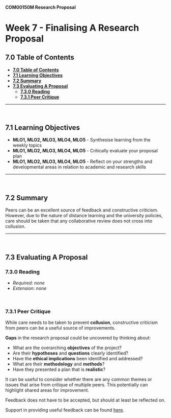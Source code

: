 #### COM00150M Research Proposal
# **Week 7 - Finalising A Research Proposal**

## **7.0 Table of Contents**

- [**7.0 Table of Contents**](#70-table-of-contents)
- [**7.1 Learning Objectives**](#71-learning-objectives)
- [**7.2 Summary**](#72-summary)
- [**7.3 Evaluating A Proposal**](#73-evaluating-a-proposal)
  * [**7.3.0 Reading**](#730-reading)
  * [**7.3.1 Peer Critique**](#731-peer-critique)

---
&emsp;
## **7.1 Learning Objectives**

* **MLO1, MLO2, MLO3, MLO4, MLO5** - Synthesise learning from the weekly topics
* **MLO1, MLO2, MLO3, MLO4, MLO5** - Critically evaluate your proposal plan
* **MLO1, MLO2, MLO3, MLO4, MLO5** - Reflect on your strengths and developmental areas in relation to academic and research skills

---
&emsp;
## **7.2 Summary**

Peers can be an excellent source of feedback and constructive criticism. However, due to the nature of distance learning and the university policies, care should be taken that any collaborative review does not cross into collusion.

---
&emsp;
## **7.3 Evaluating A Proposal**

### **7.3.0 Reading**
* *Required: none*
* *Extension: none*

&emsp;
### **7.3.1 Peer Critique**

While care needs to be taken to prevent **collusion**, constructive criticism from peers can be a useful source of improvements. 

**Gaps** in the research proposal could be uncovered by thinking about:
* What are the overarching **objectives** of the project?
* Are their **hypotheses** and **questions** clearly identified?
* Have the **ethical implications** been identified and addressed?
* What are their **methodology** and **methods**?
* Have they presented a plan that is **realistic**?

It can be useful to consider whether there are any common themes or issues that arise from critique of multiple peers. This potentially can highlight shared areas for improvement.

Feedback does not have to be accepted, but should at least be reflected on.

Support in providing useful feedback can be found [here](https://subjectguides.york.ac.uk/skills/feedback).
